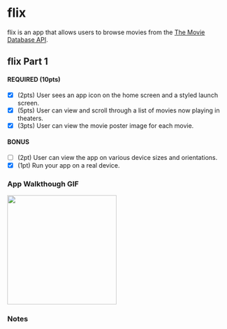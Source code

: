 # flix
flix is an app that allows users to browse movies from the [The Movie Database API](http://docs.themoviedb.apiary.io/#).

## flix Part 1

#### REQUIRED (10pts)
- [x] (2pts) User sees an app icon on the home screen and a styled launch screen.
- [x] (5pts) User can view and scroll through a list of movies now playing in theaters.
- [x] (3pts) User can view the movie poster image for each movie.

#### BONUS
- [ ] (2pt) User can view the app on various device sizes and orientations.
- [x] (1pt) Run your app on a real device.

### App Walkthough GIF

<img src="http://g.recordit.co/H5CtVqt1nW.gif" width=250><br>

### Notes
